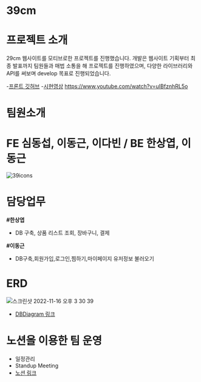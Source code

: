 # 39cm

# 프로젝트 소개
29cm 웹사이트를 모티브로한 프로젝트를 진행했습니다. 개발은 웹사이트 기획부터 최종 발표까지 팀원들과 매법 소통을 해 프로젝트를 진행하였으며, 다양한 라이브러리와 API를 써보며 develop 목표로 진행되었습니다. 

-[프론트 깃허브](https://github.com/wecode-bootcamp-korea/39-1st-39cm-frontend)
-[시현영상](https://www.youtube.com/watch?v=uIBfznhRL5o)
https://www.youtube.com/watch?v=uIBfznhRL5o 

# 팀원소개

# FE 심동섭, 이동근, 이다빈 / BE 한상엽, 이동근

![39icons](https://user-images.githubusercontent.com/113091695/203917515-c53505cc-ba5b-43ab-b2b8-77b4310f4143.jpg)


# 담당업무

**#한상엽**
   -  DB 구축, 상품 리스트 조회, 장바구니, 결제

**#이동근**
   - DB구축,회원가입,로그인,찜하기,마이페이지 유저정보 불러오기

# ERD

![스크린샷 2022-11-16 오후 3 30 39](https://user-images.githubusercontent.com/113091695/203915316-d36df822-4ea5-46cc-bbdc-cac5bb87ae47.png)

 - [DBDiagram 링크](https://dbdiagram.io/d/6371d244c9abfc6111725d75)


# 노션을 이용한 팀 운영
 - 일정관리
 - Standup Meeting
 - [노션 링크](https://www.notion.so/wecode/39cm-11a1330a7b104511ace1b63fc636f88b)

